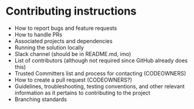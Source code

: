 # Contributing instructions
* How to report bugs and feature requests
* How to handle PRs
* Associated projects and dependencies
* Running the solution locally
* Slack channel (should be in README.md, imo)
* List of contributors (although not required since GitHub already does this)
* Trusted Committers list and process for contacting (CODEOWNERS)
* How to create a pull request (CODEOWNERS?)
* Guidelines, troubleshooting, testing conventions, and other relevant information as it pertains to contributing to the project
* Branching standards
